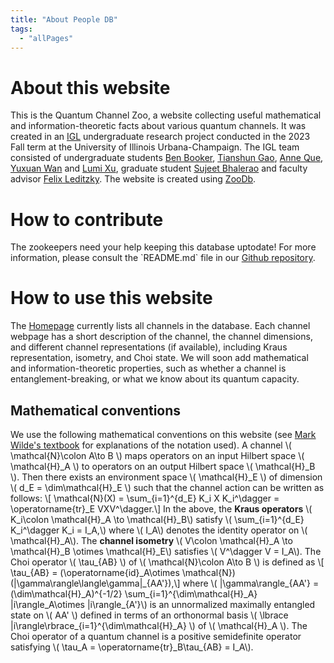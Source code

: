 ```yaml
---
title: "About People DB"
tags:
  - "allPages"
---
```


# About this website

<p class="abt">
This is the Quantum Channel Zoo, a website collecting useful mathematical and information-theoretic facts about various quantum channels.
It was created in an <a href="https://math.illinois.edu/research/illinois-geometry-lab" target="_blank">IGL</a> undergraduate research project conducted in the 2023 Fall term at the University of Illinois Urbana-Champaign.
The IGL team consisted of undergraduate students <a href="mailto:bbook3@illinois.edu">Ben Booker</a>, <a href="mailto:tgao13@illinois.edu">Tianshun Gao</a>, <a href="mailto:xque2@illinois.edu">Anne Que</a>, <a href="mailto:yuxuanw8@illinois.edu">Yuxuan Wan</a> and <a href="mailto:jiabaox3@illinois.edu">Lumi Xu</a>, graduate student
<a href="mailto:sgb4@illinois.edu">Sujeet Bhalerao</a> and faculty advisor <a href="mailto:leditzky@illinois.edu">Felix Leditzky</a>.
The website is created using <a href="https://github.com/phfaist/zoodb" target="_blank">ZooDb</a>.
</p>

# How to contribute

<p class="abt">
The zookeepers need your help keeping this database uptodate! For more information, please consult the `README.md` file in our <a href="#" target="_blank">Github repository</a>.
</p>

# How to use this website

<p class="abt">
The <a href="/">Homepage</a> currently lists all channels in the database. Each channel webpage has a short description of the channel, the channel dimensions, and different channel representations (if available), including Kraus representation, isometry, and Choi state.
We will soon add mathematical and information-theoretic properties, such as whether a channel is entanglement-breaking, or what we know about its quantum capacity.
</p>

## Mathematical conventions

<p class="abt">
We use the following mathematical conventions on this website (see <a href="https://arxiv.org/abs/1106.1445" target="_blank">Mark Wilde's textbook</a> for explanations of the notation used).
A channel <span class="inline-math">\( \mathcal{N}\colon A\to B \)</span> maps operators on an input Hilbert space <span class="inline-math">\( \mathcal{H}_A \)</span> to operators on an output Hilbert space <span class="inline-math">\( \mathcal{H}_B \)</span>.
Then there exists an environment space <span class="inline-math">\( \mathcal{H}_E \)</span> of dimension <span class="inline-math">\( d_E = \dim\mathcal{H}_E \)</span> such that the channel action can be written as follows:
<span class="inline-math">\[ \mathcal{N}(X) = \sum_{i=1}^{d_E} K_i X K_i^\dagger = \operatorname{tr}_E VXV^\dagger.\]</span>
In the above, the <strong>Kraus operators</strong> <span class="inline-math">\( K_i\colon \mathcal{H}_A \to \mathcal{H}_B\)</span> satisfy <span class="inline-math">\( \sum_{i=1}^{d_E} K_i^\dagger K_i = I_A,\)</span> where <span class="inline-math">\( I_A\)</span> denotes the identity operator on <span class="inline-math">\( \mathcal{H}_A\)</span>.
The <strong>channel isometry</strong> <span class="inline-math">\( V\colon \mathcal{H}_A \to \mathcal{H}_B \otimes \mathcal{H}_E\)</span> satisfies <span class="inline-math">\( V^\dagger V = I_A\)</span>.
The Choi operator <span class="inline-math">\( \tau_{AB} \)</span> of <span class="inline-math">\( \mathcal{N}\colon A\to B \)</span> is defined as <span class="inline-math">\[ \tau_{AB} = (\operatorname{id}_A\otimes \mathcal{N})(|\gamma\rangle\langle\gamma|_{AA'}),\]</span>
where <span class="inline-math">\( |\gamma\rangle_{AA'} = (\dim\mathcal{H}_A)^{-1/2} \sum_{i=1}^{\dim\mathcal{H}_A} |i\rangle_A\otimes |i\rangle_{A'}\)</span> is an unnormalized maximally entangled state on <span class="inline-math">\( AA' \)</span> defined in terms of an orthonormal basis <span class="inline-math">\( \lbrace |i\rangle\rbrace_{i=1}^{\dim\mathcal{H}_A} \)</span> of <span class="inline-math">\( \mathcal{H}_A \)</span>. The Choi operator of a quantum channel is a positive semidefinite operator satisfying <span class="inline-math">\( \tau_A = \operatorname{tr}_B\tau_{AB} = I_A\)</span>.
</p>